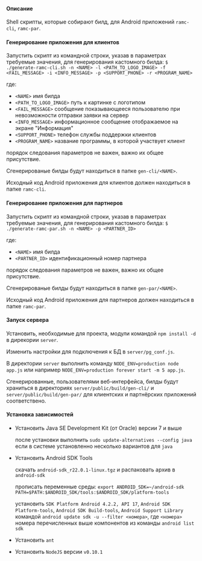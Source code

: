 #### Описание
Shell скрипты, которые собирают билд, для Android приложений `ramc-cli`, `ramc-par`.

#### Генерирование приложения для клиентов
Запустить скрипт из командной строки, указав в параметрах требуемые значения,
для генерирования кастомного билда:
`$ ./generate-ramc-cli.sh -n <NAME> -l <PATH_TO_LOGO_IMAGE> -f <FAIL_MESSAGE> -i <INFO_MESSAGE> -p <SUPPORT_PHONE> -r <PROGRAM_NAME>`

где:

- `<NAME>` имя билда
- `<PATH_TO_LOGO_IMAGE>` путь к картинке с логотипом
- `<FAIL_MESSAGE>` сообщение показывающееся пользователю при невозможности
  отправки заявки на сервер
- `<INFO_MESSAGE>` информационное сообщение отображаемое на экране "Информация"
- `<SUPPORT_PHONE>` телефон службы поддержки клиентов
- `<PROGRAM_NAME>` название программы, в которой участвует клиент

порядок следования параметров не важен,
важно их общее присутствие.

Сгенерированые билды будут находиться в папке `gen-cli/<NAME>`.

Исходный код Android приложения для клиентов должен находиться в папке `ramc-cli`.

#### Генерирование приложения для партнеров
Запустить скрипт из командной строки, указав в параметрах требуемые значения,
для генерирования кастомного билда:
`$ ./generate-ramc-par.sh -n <NAME> -p <PARTNER_ID>`

где:

- `<NAME>` имя билда
- `<PARTNER_ID>` идентификационный номер партнера

порядок следования параметров не важен,
важно их общее присутствие.

Сгенерированые билды будут находиться в папке `gen-par/<NAME>`.

Исходный код Android приложения для партнеров должен находиться в папке `ramc-par`.

#### Запуск сервера
Установить, необходимые для проекта, модули командой `npm install -d` в дирекории  `server`.

Изменить настройки для подключения к БД в `server/pg_conf.js`.

В директории `server` выполнить команду `NODE_ENV=production node app.js`
или например `NODE_ENV=production forever start -m 5 app.js`.

Сгенерированные, пользователями веб-интерфейса, билды будут храниться в
директориях `server/public/build/gen-cli/` и `server/public/build/gen-par/` для
клиентских и партнёрских приложений соответствено.

#### Установка зависимостей

- Установить Java SE Development Kit (от Oracle) версии 7 и выше
  
  после установки выполнить `sudo update-alternatives --config java`
  если в системе установленно несколько вариантов для `java`

- Установить Android SDK Tools
  
  скачать `android-sdk_r22.0.1-linux.tgz` и распаковать архив в `android-sdk`
  
  прописать переменные среды:
    `export ANDROID_SDK=~/android-sdk`
    `PATH=$PATH:$ANDROID_SDK/tools:$ANDROID_SDK/platform-tools`
  
  установить `SDK Platform Android 4.2.2, API 17`, `Android SDK Platform-tools`, `Android SDK Build-tools`, `Android Support Library` командой
  `android update sdk -u --filter <номера>`,
  где `<номера>` номера перечисленных выше компонентов из команды `android list sdk`
  
- Установить `ant`

- Установить `NodeJS` версии `v0.10.1`
